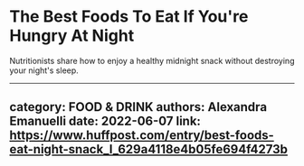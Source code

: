 # The Best Foods To Eat If You're Hungry At Night

Nutritionists share how to enjoy a healthy midnight snack without destroying your night's sleep.

---
category: FOOD & DRINK
authors: Alexandra Emanuelli
date: 2022-06-07
link: https://www.huffpost.com/entry/best-foods-eat-night-snack_l_629a4118e4b05fe694f4273b
---
